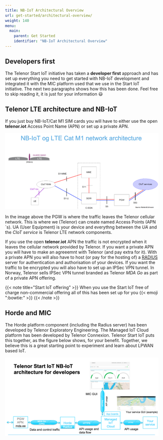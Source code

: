 ```yaml
---
title: NB-IoT Architectural Overview
url: get-started/architectural-overview/
weight: 140
menu:
  main:
    parent: Get Started
    identifier: "NB-IoT Architectural Overview"
---
```

## Developers first

The Telenor Start IoT initiative has taken a **developer first** approach and has set up everything you need to get started with NB-IoT development and integrated it with the MIC platform used that we use in the Start IoT initiative. The next two paragraphs shows how this has been done. Feel free to skip reading it, it is just for your information :smiley:


## Telenor LTE architecture and NB-IoT
If you just buy NB-IoT/Cat M1 SIM cards you will have to either use the open **telenor.iot** Access Point Name (APN) or set up a private APN.

![Simplified Telenor LTE infrastructure](/images/architectural-overview-00-cellular-architecture.png "The LTE cellular network architecture")

In the image above the PGW is where the traffic leaves the Telenor cellular network. This is where we (Telenor) can create named Access Points (APN´s). UA (User Equipment) is your device and everythng between the _UA_ and the _CIoT service_ is Telenor LTE network components.

If you use the open **telenor.iot** APN the traffic is not encrypted when it leaves the cellular network provided by Telenor. If you want a private APN you will have to make an agreeemnt with Telenor (and pay extra for it). With a private APN you will also have to host (or pay for the hosting of) a [RADIUS](https://en.wikipedia.org/wiki/RADIUS) server for authentication and authorisation of your devices. If you want the traffic to be encrypted you will also have to set up an IPSec VPN tunnel. In Norway, Telenor sells IPSec VPN tunnel branded as Telenor _MDA Go_ as part of a private APN offering.

{{< note title="Start IoT offering" >}}
When you use the Start IoT free of charge non-commercial offering all of this has been set up for you {{< emoji ":bowtie:" >}}
{{< /note >}}


## Horde and MIC
The Horde platform component  (including the Radius server) has been developed by Telenor Exploratory Engineering. The Managed IoT Cloud platform has been developed by Telenor Connexion. Telenor Start IoT puts this together, as the figure below shows, for your benefit. Together, we believe this is a great starting point to experiment and learn about LPWAN based IoT.

![Telenor Start IoT NB-IoT developer architecture](/images/architectural-overview-01-developer-architecture.png "The LTE cellular network architecture")

